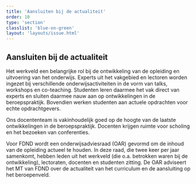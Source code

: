 ```yaml
---
title: 'Aansluiten bij de actualiteit'
order: 10
type: 'section'
classlist: 'blue-on-green'
layout: 'layouts/issue.html'
---
```


## Aansluiten bij de actualiteit

Het werkveld een belangrijke rol bij de ontwikkeling van de opleiding en uitvoering van het onderwijs. Experts uit het vakgebied en lectoren worden ingezet bij verschillende onderwijsactiviteiten in de vorm van talks, workshops en co-teaching. Studenten leren daarmee het vak direct van experts en sluiten daarmee nauw aan op ontwikkelingen in de beroepspraktijk. Bovendien werken studenten aan actuele opdrachten voor echte opdrachtgevers.

Ons docententeam is vakinhoudelijk goed op de hoogte van de laatste ontwikkelingen in de beroepspraktijk. Docenten krijgen ruimte voor scholing en het bezoeken van conferenties.

Voor FDND wordt een onderwijsadviesraad (OAR) gevormd om de inhoud van de opleiding actueel te houden. In deze raad, die twee keer per jaar samenkomt, hebben leden uit het werkveld (die o.a. betrokken waren bij de ontwikkeling), lectoraten, docenten en studenten zitting. De OAR adviseert het MT van FDND over de actualiteit van het curriculum en de aansluiting op het beroepenveld.
